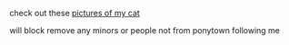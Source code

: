 check out these [pictures of my cat](https://instagram.com/gaga_and_me) 

will block remove any minors or people not from ponytown following me
